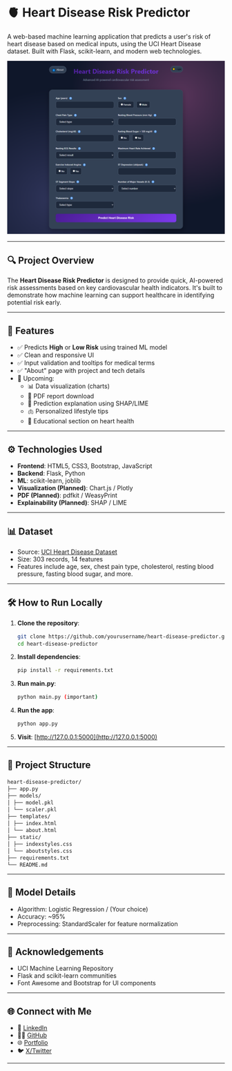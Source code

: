 # 🫀 Heart Disease Risk Predictor

A web-based machine learning application that predicts a user's risk of heart disease based on medical inputs, using the UCI Heart Disease dataset. Built with Flask, scikit-learn, and modern web technologies.

![Screenshot](static/screenshot.png)

---

## 🔍 Project Overview

The **Heart Disease Risk Predictor** is designed to provide quick, AI-powered risk assessments based on key cardiovascular health indicators. It's built to demonstrate how machine learning can support healthcare in identifying potential risk early.

---

## 🚀 Features

- ✅ Predicts **High** or **Low Risk** using trained ML model
- ✅ Clean and responsive UI
- ✅ Input validation and tooltips for medical terms
- ✅ "About" page with project and tech details
- 🚧 Upcoming:
  - 📊 Data visualization (charts)
  - 📄 PDF report download
  - 🧠 Prediction explanation using SHAP/LIME
  - 🫁 Personalized lifestyle tips
  - 📘 Educational section on heart health

---

## ⚙️ Technologies Used

- **Frontend**: HTML5, CSS3, Bootstrap, JavaScript
- **Backend**: Flask, Python
- **ML**: scikit-learn, joblib
- **Visualization (Planned)**: Chart.js / Plotly
- **PDF (Planned)**: pdfkit / WeasyPrint
- **Explainability (Planned)**: SHAP / LIME

---

## 📊 Dataset

- Source: [UCI Heart Disease Dataset](https://archive.ics.uci.edu/ml/datasets/heart+Disease)
- Size: 303 records, 14 features
- Features include age, sex, chest pain type, cholesterol, resting blood pressure, fasting blood sugar, and more.

---

## 🛠️ How to Run Locally

1. **Clone the repository**:
    ```bash
    git clone https://github.com/yourusername/heart-disease-predictor.git
    cd heart-disease-predictor
    ```

2. **Install dependencies**:
    ```bash
    pip install -r requirements.txt
    ```

3. **Run main.py**:
    ```bash
    python main.py (important)
    ```
    
3. **Run the app**:
    ```bash
    python app.py
    ```

4. **Visit**: [http://127.0.0.1:5000](http://127.0.0.1:5000)

---

## 📁 Project Structure
```
heart-disease-predictor/
├── app.py
├── models/
│ ├── model.pkl
│ └── scaler.pkl
├── templates/
│ ├── index.html
│ └── about.html
├── static/
│ ├── indexstyles.css
│ └── aboutstyles.css
├── requirements.txt
└── README.md
```


---

## 🧠 Model Details

- Algorithm: Logistic Regression / (Your choice)
- Accuracy: ~95%
- Preprocessing: StandardScaler for feature normalization


---

## 🙌 Acknowledgements

- UCI Machine Learning Repository
- Flask and scikit-learn communities
- Font Awesome and Bootstrap for UI components

---

## 🌐 Connect with Me

- 💼 [LinkedIn](https://www.linkedin.com/in/aditya-dolas-992a44265/)
- 🧑‍💻 [GitHub](https://github.com/Adi1exe)
- 🌐 [Portfolio](https://adityadolas.netlify.app)
- 🐦 [X/Twitter](https://x.com/DolasAditya)

---
